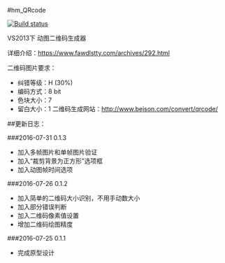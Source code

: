 #hm_QRcode

[![Build status](https://ci.appveyor.com/api/projects/status/frechiuk78ga3c7l/branch/master?svg=true)](https://ci.appveyor.com/api/projects/status/frechiuk78ga3c7l/branch/master)

VS2013下 动图二维码生成器

详细介绍：https://www.fawdlstty.com/archives/292.html

二维码图片要求：
* 纠错等级：H (30%)
* 编码方式：8 bit
* 色块大小：7
* 留白大小：1
二维码生成网站：http://www.bejson.com/convert/qrcode/

##更新日志：

###2016-07-31 0.1.3

* 加入多帧图片和单帧图片验证
* 加入“裁剪背景为正方形”选项框
* 加入动图帧时间选项

###2016-07-26 0.1.2

* 加入简单的二维码大小识别，不用手动数大小
* 加入部分错误判断
* 加入二维码像素值设置
* 增加二维码绘图精度

###2016-07-25 0.1.1

* 完成原型设计
